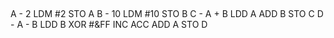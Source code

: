 ##
A - 2 LDM #2 STO A B - 10 LDM #10 STO B C - A + B LDD A ADD B STO C D - A - B LDD B XOR #&FF INC ACC ADD A STO D